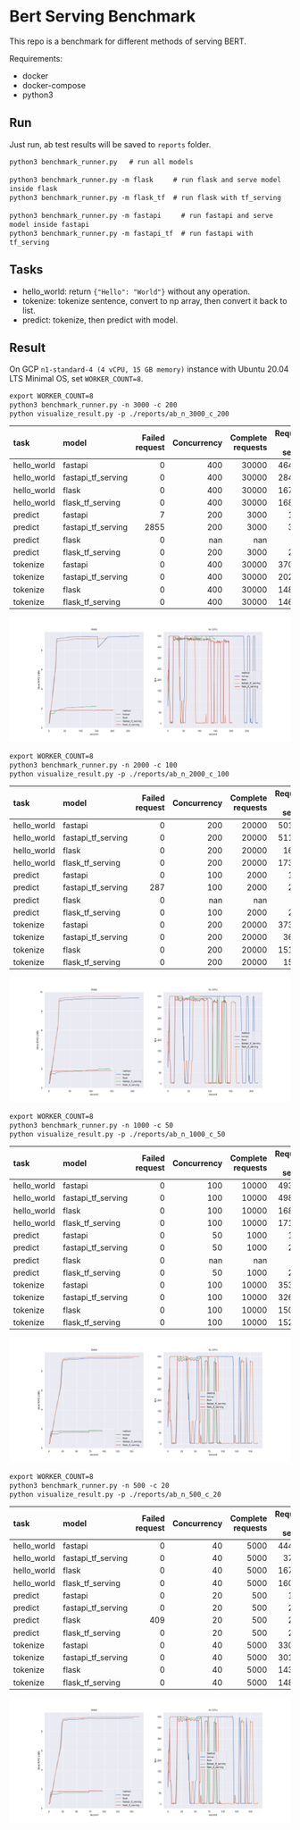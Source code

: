 # Bert Serving Benchmark

This repo is a benchmark for different methods of serving BERT.

Requirements:

- docker
- docker-compose
- python3

## Run

Just run, ab test results will be saved to `reports` folder.

```shell
python3 benchmark_runner.py   # run all models

python3 benchmark_runner.py -m flask     # run flask and serve model inside flask
python3 benchmark_runner.py -m flask_tf  # run flask with tf_serving

python3 benchmark_runner.py -m fastapi     # run fastapi and serve model inside fastapi
python3 benchmark_runner.py -m fastapi_tf  # run fastapi with tf_serving
```

## Tasks

- hello_world: return `{"Hello": "World"}` without any operation.
- tokenize: tokenize sentence, convert to np array, then convert it back to list.
- predict: tokenize, then predict with model.

## Result

On GCP `n1-standard-4 (4 vCPU, 15 GB memory)` instance with Ubuntu 20.04 LTS Minimal OS, set `WORKER_COUNT=8`.


```shell
export WORKER_COUNT=8
python3 benchmark_runner.py -n 3000 -c 200
python visualize_result.py -p ./reports/ab_n_3000_c_200
```

| task        | model              |   Failed request |   Concurrency |   Complete requests |   Requests per second |   Time per request |
|:------------|:-------------------|-----------------:|--------------:|--------------------:|----------------------:|-------------------:|
| hello_world | fastapi            |                0 |           400 |               30000 |               4646.06 |             86.094 |
| hello_world | fastapi_tf_serving |                0 |           400 |               30000 |               2846.62 |            140.517 |
| hello_world | flask              |                0 |           400 |               30000 |               1678.35 |            238.329 |
| hello_world | flask_tf_serving   |                0 |           400 |               30000 |               1686.84 |            237.13  |
| predict     | fastapi            |                7 |           200 |                3000 |                 15.54 |          12869.7   |
| predict     | fastapi_tf_serving |             2855 |           200 |                3000 |                 37.01 |           5403.35  |
| predict     | flask              |                0 |           nan |                 nan |                nan    |            nan     |
| predict     | flask_tf_serving   |                0 |           200 |                3000 |                 24.62 |           8123.88  |
| tokenize    | fastapi            |                0 |           400 |               30000 |               3707.93 |            107.877 |
| tokenize    | fastapi_tf_serving |                0 |           400 |               30000 |               2026.76 |            197.36  |
| tokenize    | flask              |                0 |           400 |               30000 |               1481.87 |            269.929 |
| tokenize    | flask_tf_serving   |                0 |           400 |               30000 |               1463.31 |            273.353 |

![](./reports/ab_n_3000_c_200/ram_cpu_stats.png)


```shell
export WORKER_COUNT=8
python3 benchmark_runner.py -n 2000 -c 100
python visualize_result.py -p ./reports/ab_n_2000_c_100
```

| task        | model              |   Failed request |   Concurrency |   Complete requests |   Requests per second |   Time per request |
|:------------|:-------------------|-----------------:|--------------:|--------------------:|----------------------:|-------------------:|
| hello_world | fastapi            |                0 |           200 |               20000 |               5017.85 |             39.858 |
| hello_world | fastapi_tf_serving |                0 |           200 |               20000 |               5119.04 |             39.07  |
| hello_world | flask              |                0 |           200 |               20000 |               1697.7  |            117.806 |
| hello_world | flask_tf_serving   |                0 |           200 |               20000 |               1735.41 |            115.246 |
| predict     | fastapi            |                0 |           100 |                2000 |                 15.44 |           6478.27  |
| predict     | fastapi_tf_serving |              287 |           100 |                2000 |                 21.72 |           4603.06  |
| predict     | flask              |                0 |           nan |                 nan |                nan    |            nan     |
| predict     | flask_tf_serving   |                0 |           100 |                2000 |                 24.48 |           4085.34  |
| tokenize    | fastapi            |                0 |           200 |               20000 |               3734.98 |             53.548 |
| tokenize    | fastapi_tf_serving |                0 |           200 |               20000 |               3602.9  |             55.511 |
| tokenize    | flask              |                0 |           200 |               20000 |               1511.37 |            132.331 |
| tokenize    | flask_tf_serving   |                0 |           200 |               20000 |               1546.1  |            129.358 |

![](./reports/ab_n_2000_c_100/ram_cpu_stats.png)

```shell
export WORKER_COUNT=8
python3 benchmark_runner.py -n 1000 -c 50
python visualize_result.py -p ./reports/ab_n_1000_c_50
```

| task        | model              |   Failed request |   Concurrency |   Complete requests |   Requests per second |   Time per request |
|:------------|:-------------------|-----------------:|--------------:|--------------------:|----------------------:|-------------------:|
| hello_world | fastapi            |                0 |           100 |               10000 |               4931.38 |             20.278 |
| hello_world | fastapi_tf_serving |                0 |           100 |               10000 |               4986.85 |             20.053 |
| hello_world | flask              |                0 |           100 |               10000 |               1682.14 |             59.448 |
| hello_world | flask_tf_serving   |                0 |           100 |               10000 |               1711.28 |             58.436 |
| predict     | fastapi            |                0 |            50 |                1000 |                 14.16 |           3530.84  |
| predict     | fastapi_tf_serving |                0 |            50 |                1000 |                 21.51 |           2324.42  |
| predict     | flask              |                0 |           nan |                 nan |                nan    |            nan     |
| predict     | flask_tf_serving   |                0 |            50 |                1000 |                 24.38 |           2050.5   |
| tokenize    | fastapi            |                0 |           100 |               10000 |               3536.06 |             28.28  |
| tokenize    | fastapi_tf_serving |                0 |           100 |               10000 |               3261.46 |             30.661 |
| tokenize    | flask              |                0 |           100 |               10000 |               1509.15 |             66.262 |
| tokenize    | flask_tf_serving   |                0 |           100 |               10000 |               1521.78 |             65.712 |

![](./reports/ab_n_1000_c_50/ram_cpu_stats.png)

```shell
export WORKER_COUNT=8
python3 benchmark_runner.py -n 500 -c 20
python visualize_result.py -p ./reports/ab_n_500_c_20
```

| task        | model              |   Failed request |   Concurrency |   Complete requests |   Requests per second |   Time per request |
|:------------|:-------------------|-----------------:|--------------:|--------------------:|----------------------:|-------------------:|
| hello_world | fastapi            |                0 |            40 |                5000 |               4440.08 |              9.009 |
| hello_world | fastapi_tf_serving |                0 |            40 |                5000 |               3724.3  |             10.74  |
| hello_world | flask              |                0 |            40 |                5000 |               1671.61 |             23.929 |
| hello_world | flask_tf_serving   |                0 |            40 |                5000 |               1604.04 |             24.937 |
| predict     | fastapi            |                0 |            20 |                 500 |                 12.04 |           1661.27  |
| predict     | fastapi_tf_serving |                0 |            20 |                 500 |                 21.69 |            922.082 |
| predict     | flask              |              409 |            20 |                 500 |                 26.13 |            765.295 |
| predict     | flask_tf_serving   |                0 |            20 |                 500 |                 24.83 |            805.534 |
| tokenize    | fastapi            |                0 |            40 |                5000 |               3307.55 |             12.094 |
| tokenize    | fastapi_tf_serving |                0 |            40 |                5000 |               3010.42 |             13.287 |
| tokenize    | flask              |                0 |            40 |                5000 |               1430.94 |             27.954 |
| tokenize    | flask_tf_serving   |                0 |            40 |                5000 |               1489.08 |             26.862 |


![](./reports/ab_n_1000_c_50/ram_cpu_stats.png)
